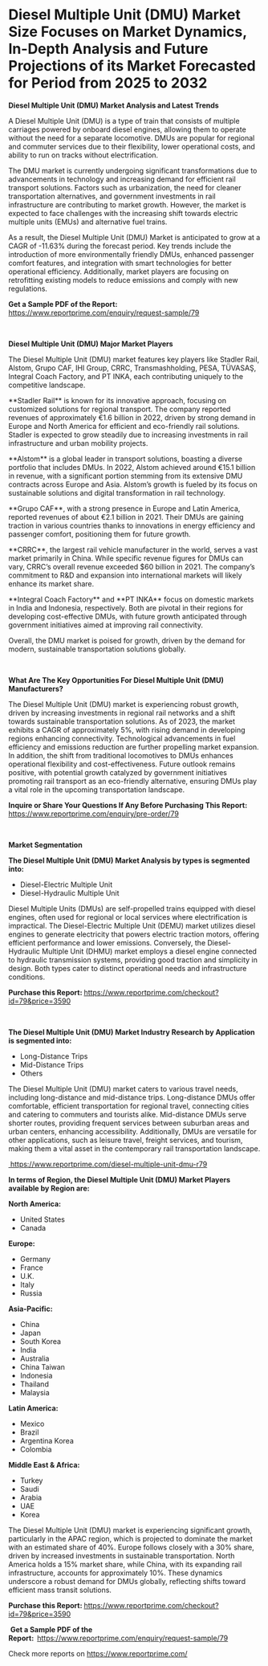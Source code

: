 <p><h1>Diesel Multiple Unit (DMU) Market Size Focuses on Market Dynamics, In-Depth Analysis and Future Projections of its Market Forecasted for Period from 2025 to 2032</h1></p><p><strong>Diesel Multiple Unit (DMU) Market Analysis and Latest Trends</strong></p>
<p><p>A Diesel Multiple Unit (DMU) is a type of train that consists of multiple carriages powered by onboard diesel engines, allowing them to operate without the need for a separate locomotive. DMUs are popular for regional and commuter services due to their flexibility, lower operational costs, and ability to run on tracks without electrification. </p><p>The DMU market is currently undergoing significant transformations due to advancements in technology and increasing demand for efficient rail transport solutions. Factors such as urbanization, the need for cleaner transportation alternatives, and government investments in rail infrastructure are contributing to market growth. However, the market is expected to face challenges with the increasing shift towards electric multiple units (EMUs) and alternative fuel trains. </p><p>As a result, the Diesel Multiple Unit (DMU) Market is anticipated to grow at a CAGR of -11.63% during the forecast period. Key trends include the introduction of more environmentally friendly DMUs, enhanced passenger comfort features, and integration with smart technologies for better operational efficiency. Additionally, market players are focusing on retrofitting existing models to reduce emissions and comply with new regulations.</p></p>
<p><strong>Get a Sample PDF of the Report:&nbsp;</strong> <a href="https://www.reportprime.com/enquiry/request-sample/79?utm_campaign=3347&utm_medium=2&utm_source=Github&utm_content=ia&utm_term=17032025&utm_id=diesel-multiple-unit-dmu">https://www.reportprime.com/enquiry/request-sample/79</a></p>
<p>&nbsp;</p>
<p><strong>Diesel Multiple Unit (DMU) Major Market Players</strong></p>
<p><p>The Diesel Multiple Unit (DMU) market features key players like Stadler Rail, Alstom, Grupo CAF, IHI Group, CRRC, Transmashholding, PESA, TÜVASAŞ, Integral Coach Factory, and PT INKA, each contributing uniquely to the competitive landscape.</p><p>**Stadler Rail** is known for its innovative approach, focusing on customized solutions for regional transport. The company reported revenues of approximately €1.6 billion in 2022, driven by strong demand in Europe and North America for efficient and eco-friendly rail solutions. Stadler is expected to grow steadily due to increasing investments in rail infrastructure and urban mobility projects.</p><p>**Alstom** is a global leader in transport solutions, boasting a diverse portfolio that includes DMUs. In 2022, Alstom achieved around €15.1 billion in revenue, with a significant portion stemming from its extensive DMU contracts across Europe and Asia. Alstom’s growth is fueled by its focus on sustainable solutions and digital transformation in rail technology.</p><p>**Grupo CAF**, with a strong presence in Europe and Latin America, reported revenues of about €2.1 billion in 2021. Their DMUs are gaining traction in various countries thanks to innovations in energy efficiency and passenger comfort, positioning them for future growth.</p><p>**CRRC**, the largest rail vehicle manufacturer in the world, serves a vast market primarily in China. While specific revenue figures for DMUs can vary, CRRC’s overall revenue exceeded $60 billion in 2021. The company’s commitment to R&D and expansion into international markets will likely enhance its market share.</p><p>**Integral Coach Factory** and **PT INKA** focus on domestic markets in India and Indonesia, respectively. Both are pivotal in their regions for developing cost-effective DMUs, with future growth anticipated through government initiatives aimed at improving rail connectivity. </p><p>Overall, the DMU market is poised for growth, driven by the demand for modern, sustainable transportation solutions globally.</p></p>
<p>&nbsp;</p>
<p><strong>What Are The Key Opportunities For Diesel Multiple Unit (DMU) Manufacturers?</strong></p>
<p><p>The Diesel Multiple Unit (DMU) market is experiencing robust growth, driven by increasing investments in regional rail networks and a shift towards sustainable transportation solutions. As of 2023, the market exhibits a CAGR of approximately 5%, with rising demand in developing regions enhancing connectivity. Technological advancements in fuel efficiency and emissions reduction are further propelling market expansion. In addition, the shift from traditional locomotives to DMUs enhances operational flexibility and cost-effectiveness. Future outlook remains positive, with potential growth catalyzed by government initiatives promoting rail transport as an eco-friendly alternative, ensuring DMUs play a vital role in the upcoming transportation landscape.</p></p>
<p><strong>Inquire or Share Your Questions If Any Before Purchasing This Report:</strong> <a href="https://www.reportprime.com/enquiry/pre-order/79?utm_campaign=3347&utm_medium=2&utm_source=Github&utm_content=ia&utm_term=17032025&utm_id=diesel-multiple-unit-dmu">https://www.reportprime.com/enquiry/pre-order/79</a></p>
<p>&nbsp;</p>
<p><strong>Market Segmentation</strong></p>
<p><strong>The Diesel Multiple Unit (DMU) Market Analysis by types is segmented into:</strong></p>
<p><ul><li>Diesel-Electric Multiple Unit</li><li>Diesel-Hydraulic Multiple Unit</li></ul></p>
<p><p>Diesel Multiple Units (DMUs) are self-propelled trains equipped with diesel engines, often used for regional or local services where electrification is impractical. The Diesel-Electric Multiple Unit (DEMU) market utilizes diesel engines to generate electricity that powers electric traction motors, offering efficient performance and lower emissions. Conversely, the Diesel-Hydraulic Multiple Unit (DHMU) market employs a diesel engine connected to hydraulic transmission systems, providing good traction and simplicity in design. Both types cater to distinct operational needs and infrastructure conditions.</p></p>
<p><strong>Purchase this Report:&nbsp;</strong><a href="https://www.reportprime.com/checkout?id=79&price=3590&utm_campaign=3347&utm_medium=2&utm_source=Github&utm_content=ia&utm_term=17032025&utm_id=diesel-multiple-unit-dmu">https://www.reportprime.com/checkout?id=79&price=3590</a></p>
<p>&nbsp;</p>
<p><strong>The Diesel Multiple Unit (DMU) Market Industry Research by Application is segmented into:</strong></p>
<p><ul><li>Long-Distance Trips</li><li>Mid-Distance Trips</li><li>Others</li></ul></p>
<p><p>The Diesel Multiple Unit (DMU) market caters to various travel needs, including long-distance and mid-distance trips. Long-distance DMUs offer comfortable, efficient transportation for regional travel, connecting cities and catering to commuters and tourists alike. Mid-distance DMUs serve shorter routes, providing frequent services between suburban areas and urban centers, enhancing accessibility. Additionally, DMUs are versatile for other applications, such as leisure travel, freight services, and tourism, making them a vital asset in the contemporary rail transportation landscape.</p></p>
<p><a href="https://www.reportprime.com/diesel-multiple-unit-dmu-r79?utm_campaign=3347&utm_medium=2&utm_source=Github&utm_content=ia&utm_term=17032025&utm_id=diesel-multiple-unit-dmu">&nbsp;https://www.reportprime.com/diesel-multiple-unit-dmu-r79</a></p>
<p><strong>In terms of Region, the Diesel Multiple Unit (DMU) Market Players available by Region are:</strong></p>
<p>
    <p> <strong> North America: </strong>
        <ul>
            <li>United States</li>
            <li>Canada</li>
        </ul>
        </p> 
    <p> <strong> Europe: </strong>
        <ul>
            <li>Germany</li>
            <li>France</li>
            <li>U.K.</li>
            <li>Italy</li>
            <li>Russia</li>
        </ul>
        </p> 
    <p> <strong> Asia-Pacific: </strong>
        <ul>
            <li>China</li>
            <li>Japan</li>
            <li>South Korea</li>
            <li>India</li>
            <li>Australia</li>
            <li>China Taiwan</li>
            <li>Indonesia</li>
            <li>Thailand</li>
            <li>Malaysia</li>
        </ul>
        </p> 
    <p> <strong> Latin America: </strong>
        <ul>
            <li>Mexico</li>
            <li>Brazil</li>
            <li>Argentina Korea</li>
            <li>Colombia</li>
        </ul>
        </p> 
    <p> <strong> Middle East & Africa: </strong>
        <ul>
            <li>Turkey</li>
            <li>Saudi</li>
            <li>Arabia</li>
            <li>UAE</li>
            <li>Korea</li>
        </ul>
    </p>
    </p>
<p><p>The Diesel Multiple Unit (DMU) market is experiencing significant growth, particularly in the APAC region, which is projected to dominate the market with an estimated share of 40%. Europe follows closely with a 30% share, driven by increased investments in sustainable transportation. North America holds a 15% market share, while China, with its expanding rail infrastructure, accounts for approximately 10%. These dynamics underscore a robust demand for DMUs globally, reflecting shifts toward efficient mass transit solutions.</p></p>
<p><strong>Purchase this Report: </strong><a href="https://www.reportprime.com/checkout?id=79&price=3590&utm_campaign=3347&utm_medium=2&utm_source=Github&utm_content=ia&utm_term=17032025&utm_id=diesel-multiple-unit-dmu">https://www.reportprime.com/checkout?id=79&price=3590</a></p>
<p>&nbsp;<strong>Get a Sample PDF of the Report:&nbsp;&nbsp;</strong><a href="https://www.reportprime.com/enquiry/request-sample/79?utm_campaign=3347&utm_medium=2&utm_source=Github&utm_content=ia&utm_term=17032025&utm_id=diesel-multiple-unit-dmu">https://www.reportprime.com/enquiry/request-sample/79</a></p>
<p><strong></strong></p>
<p>Check more reports on <a href="https://www.reportprime.com/?utm_campaign=3347&utm_medium=2&utm_source=Github&utm_content=ia&utm_term=17032025&utm_id=diesel-multiple-unit-dmu">https://www.reportprime.com/</a></p>